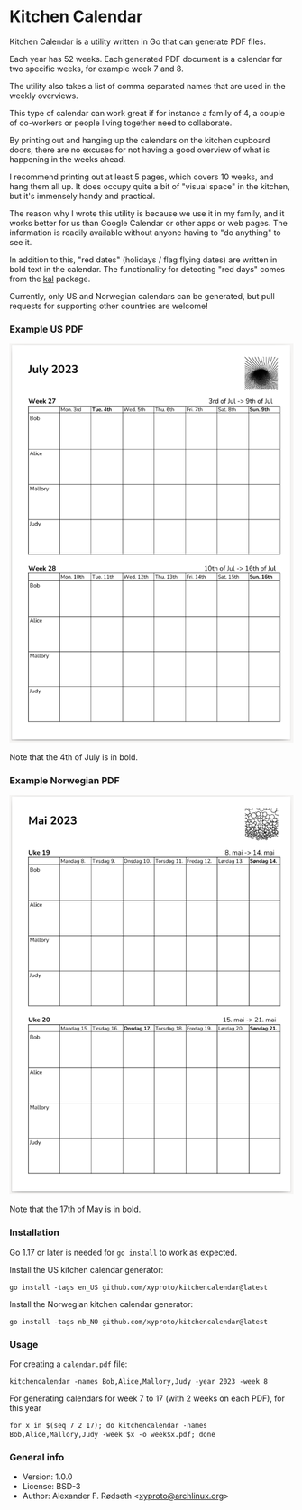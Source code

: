# Kitchen Calendar

Kitchen Calendar is a utility written in Go that can generate PDF files.

Each year has 52 weeks. Each generated PDF document is a calendar for two specific weeks, for example week 7 and 8.

The utility also takes a list of comma separated names that are used in the weekly overviews.

This type of calendar can work great if for instance a family of 4, a couple of co-workers or people living together need to collaborate.

By printing out and hanging up the calendars on the kitchen cupboard doors, there are no excuses for not having a good overview of what is happening in the weeks ahead.

I recommend printing out at least 5 pages, which covers 10 weeks, and hang them all up. It does occupy quite a bit of "visual space" in the kitchen, but it's immensely handy and practical.

The reason why I wrote this utility is because we use it in my family, and it works better for us than Google Calendar or other apps or web pages. The information is readily available without anyone having to "do anything" to see it.

In addition to this, "red dates" (holidays / flag flying dates) are written in bold text in the calendar. The functionality for detecting "red days" comes from the [kal](https://github.com/xyproto/kal) package.

Currently, only US and Norwegian calendars can be generated, but pull requests for supporting other countries are welcome!

### Example US PDF

![US kitchen calendar](img/us_kitchen_calendar.png)

Note that the 4th of July is in bold.

### Example Norwegian PDF

![Norwegian kitchen calendar](img/no_kitchen_calendar.png)

Note that the 17th of May is in bold.

### Installation

Go 1.17 or later is needed for `go install` to work as expected.

Install the US kitchen calendar generator:

    go install -tags en_US github.com/xyproto/kitchencalendar@latest

Install the Norwegian kitchen calendar generator:

    go install -tags nb_NO github.com/xyproto/kitchencalendar@latest

### Usage

For creating a `calendar.pdf` file:

    kitchencalendar -names Bob,Alice,Mallory,Judy -year 2023 -week 8

For generating calendars for week 7 to 17 (with 2 weeks on each PDF), for this year

    for x in $(seq 7 2 17); do kitchencalendar -names Bob,Alice,Mallory,Judy -week $x -o week$x.pdf; done

### General info

* Version: 1.0.0
* License: BSD-3
* Author: Alexander F. Rødseth &lt;xyproto@archlinux.org&gt;
